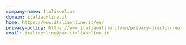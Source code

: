 ```yaml
---
company-name: Italiaonline
domain: italiaonline.it
home: https://www.italiaonline.it/en/
privacy-policy: https://www.italiaonline.it/en/privacy-disclosure/
email: italiaonline@pec-italiaonline.it
---
```




